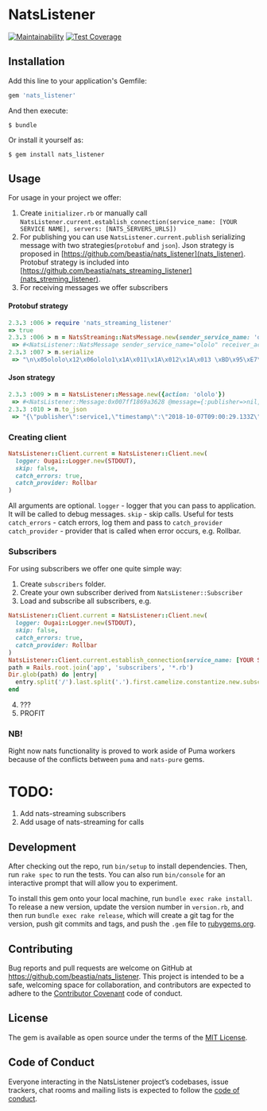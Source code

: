 # NatsListener

[![Maintainability](https://api.codeclimate.com/v1/badges/8d3fc10f0adfda052efb/maintainability)](https://codeclimate.com/github/BEaStia/nats_listener/maintainability)
[![Test Coverage](https://api.codeclimate.com/v1/badges/8d3fc10f0adfda052efb/test_coverage)](https://codeclimate.com/github/BEaStia/nats_listener/test_coverage)

## Installation

Add this line to your application's Gemfile:

```ruby
gem 'nats_listener'
```

And then execute:

    $ bundle

Or install it yourself as:

    $ gem install nats_listener

## Usage

For usage in your project we offer:

1. Create `initializer.rb` or manually call `NatsListener.current.establish_connection(service_name: [YOUR SERVICE NAME], servers: [NATS_SERVERS_URLS])`
2. For publishing you can use `NatsListener.current.publish` serializing message with two strategies(`protobuf` and `json`).
Json strategy is proposed in [https://github.com/beastia/nats_listener](nats_listener). Protobuf strategy is included into [https://github.com/beastia/nats_streaming_listener](nats_streming_listener).
3. For receiving messages we offer subscribers

#### Protobuf strategy
```ruby
2.3.3 :006 > require 'nats_streaming_listener'
=> true
2.3.3 :006 > m = NatsStreaming::NatsMessage.new(sender_service_name: 'ololo', receiver_action_name: 'ololo1', receiver_action_parameters:[1,2,3].map(&:to_s), message_timestamp: Time.now.utc.to_i, transaction_id: 'unique')
 => #<NatsListener::NatsMessage sender_service_name="ololo" receiver_action_name="ololo1" receiver_action_parameters=["1", "2", "3"] message_timestamp=1538902717 transaction_id="unique"> 
2.3.3 :007 > m.serialize
 => "\n\x05ololo\x12\x06ololo1\x1A\x011\x1A\x012\x1A\x013 \xBD\x95\xE7\xDD\x05*\x06unique" 
```

#### Json strategy

```ruby
2.3.3 :009 > m = NatsListener::Message.new({action: 'ololo'})
 => #<NatsListener::Message:0x007ff1869a3628 @message={:publisher=>nil, :timestamp=>2018-10-07 09:00:29 UTC, :message_id=>"7dfc4de9-d920-4cc1-8cfe-5e85f7fb855d", :data=>{:action=>"ololo"}}> 
2.3.3 :010 > m.to_json
 => "{\"publisher\":service1,\"timestamp\":\"2018-10-07T09:00:29.133Z\",\"message_id\":\"7dfc4de9-d920-4cc1-8cfe-5e85f7fb855d\",\"data\":{\"action\":\"ololo\"}}" 
```

### Creating client
```ruby
NatsListener::Client.current = NatsListener::Client.new(
  logger: Ougai::Logger.new(STDOUT),
  skip: false,
  catch_errors: true,
  catch_provider: Rollbar
)
```
All arguments are optional.
`logger` - logger that you can pass to application. It will be called to debug messages.
`skip` - skip calls. Useful for tests
`catch_errors` - catch errors, log them and pass to `catch_provider`
`catch_provider` - provider that is called when error occurs, e.g. Rollbar.

### Subscribers

For using subscribers we offer one quite simple way:
1. Create `subscribers` folder.
2. Create your own subscriber derived from `NatsListener::Subscriber` 
3. Load and subscribe all subscribers, e.g.
```ruby
NatsListener::Client.current = NatsListener::Client.new(
  logger: Ougai::Logger.new(STDOUT),
  skip: false,
  catch_errors: true,
  catch_provider: Rollbar
)
NatsListener::Client.current.establish_connection(service_name: [YOUR SERVICE NAME], servers: [NATS_SERVERS_URLS])
path = Rails.root.join('app', 'subscribers', '*.rb')
Dir.glob(path) do |entry|
  entry.split('/').last.split('.').first.camelize.constantize.new.subscribe
end
```
4. ???
5. PROFIT

### NB!
Right now nats functionality is proved to work aside of Puma workers because of the conflicts between `puma` and `nats-pure` gems.


# TODO:
1. Add nats-streaming subscribers
2. Add usage of nats-streaming for calls


## Development

After checking out the repo, run `bin/setup` to install dependencies. Then, run `rake spec` to run the tests. You can also run `bin/console` for an interactive prompt that will allow you to experiment.

To install this gem onto your local machine, run `bundle exec rake install`. To release a new version, update the version number in `version.rb`, and then run `bundle exec rake release`, which will create a git tag for the version, push git commits and tags, and push the `.gem` file to [rubygems.org](https://rubygems.org).

## Contributing

Bug reports and pull requests are welcome on GitHub at https://github.com/beastia/nats_listener. This project is intended to be a safe, welcoming space for collaboration, and contributors are expected to adhere to the [Contributor Covenant](http://contributor-covenant.org) code of conduct.

## License

The gem is available as open source under the terms of the [MIT License](https://opensource.org/licenses/MIT).

## Code of Conduct

Everyone interacting in the NatsListener project’s codebases, issue trackers, chat rooms and mailing lists is expected to follow the [code of conduct](https://github.com/beastia/nats_listener/blob/master/CODE_OF_CONDUCT.md).
